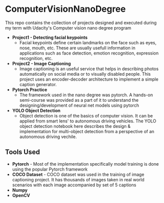 # ComputerVisionNanoDegree

This repo contains the collection of projects designed and executed during my term with Udacity's Computer vision nano degree program

* **Project1 - Detecting facial keypoints**
  * Facial keypoints define certain landmarks on the face such as eyes, nose, mouth, etc. These are usually usefull information in applications such as face detection, emotion recognition, expression recognition, etc.
* **Project2 - Image Captioning**
  * Image captioning is an useful service that helps in describing photos automatically on social media or to visually disabled people. This project uses an encoder-decoder architecture to implement a simple caption generator.
* **Pytorch Practice**
  * The framework used in the nano degree was pytorch. A hands-on semi-course was provided as a part of it to understand the designing/development of neural net models using pytorch
* **YOLO Object Detection**
  * Object detection is one of the basics of computer vision. It can be applied from smart lens' to autonomous driving vehicles. The YOLO object detection notebook here describes the design & implementation for multi-object detection from a perspective of an autonomous driving vechile.
  
## Tools Used
* **Pytorch** - Most of the implementation specifically model training is done using the popular Pytorch framework
* **COCO Dataset** - COCO dataset was used in the training of image captioning project. It has thousands of images taken in real world scenarios with each image accompanied by set of 5 captions
* **Numpy**
* **OpenCV**
